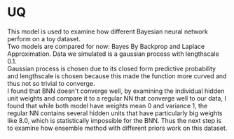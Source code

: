 # UQ
This model is used to examine how different Bayesian neural network perform on a toy dataset. <br/>
Two models are compared for now: Bayes By Backprop and Laplace Approximation. Data we simulated is a gaussian process with lengthscale 0.1. <br/>
Gaussian process is chosen due to its closed form predictive probability and lengthscale is chosen because this made the function more curved and thus not so trivial to converge. <br/>
I found that BNN doesn't converge well, by examining the individual hidden unit weights and compare it to a regular NN that converge well to our data, I found that while both model have weights mean 0 and variance 1, the regular NN contains several hidden units that have particularly big weights like 8.0, which is statistically impossible for the BNN. Thus the next step is to examine how ensemble method with different priors work on this dataset.

